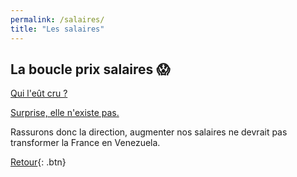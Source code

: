 ```yaml
---
permalink: /salaires/
title: "Les salaires"
---
```

<!-- <base target="_blank"> -->

## La boucle prix salaires 😱

<a href="https://www.radiofrance.fr/franceculture/podcasts/la-bulle-economique/inflation-et-si-on-parlait-de-la-boucle-prix-profit-6168323" target="_blank">Qui l'eût cru ? </a>

<a href="https://www.alternatives-economiques.fr/christian-chavagneux/ny-a-de-boucle-prix-salaire/00104705" target="_blank">Surprise, elle n'existe pas. </a>

Rassurons donc la direction, augmenter nos salaires ne devrait pas transformer la France en Venezuela. 

[Retour](/revendications){: .btn}